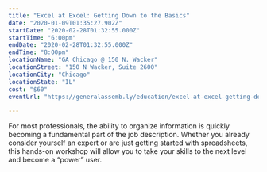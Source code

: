 ```yaml
---
title: "Excel at Excel: Getting Down to the Basics"
date: "2020-01-09T01:35:27.902Z"
startDate: "2020-02-28T01:32:55.000Z"
startTime: "6:00pm"
endDate: "2020-02-28T01:32:55.000Z"
endTime: "8:00pm"
locationName: "GA Chicago @ 150 N. Wacker"
locationStreet: "150 N Wacker, Suite 2600"
locationCity: "Chicago"
locationState: "IL"
cost: "$60"
eventUrl: "https://generalassemb.ly/education/excel-at-excel-getting-down-to-the-basics/chicago/95858"

---
```


For most professionals, the ability to organize information is quickly becoming a fundamental part of the job description. Whether you already consider yourself an expert or are just getting started with spreadsheets, this hands-on workshop will allow you to take your skills to the next level and become a “power” user.

